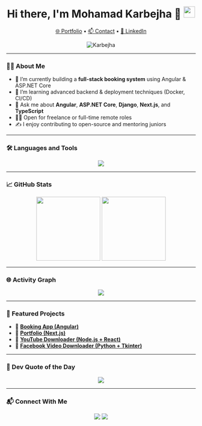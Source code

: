 <h1 align="center">
  Hi there, I'm Mohamad Karbejha 👋
  <img src="https://media.giphy.com/media/hvRJCLFzcasrR4ia7z/giphy.gif" width="30px"/>
</h1>

<p align="center">
  <a href="https://portfolio-mohamad-karbejhas-projects.vercel.app/" target="_blank">🌐 Portfolio</a> •
  <a href="mailto:mohamad.karbejha@gmail.com">📫 Contact</a> •
  <a href="https://www.linkedin.com/in/mohamadkarbejha/" target="_blank">💼 LinkedIn</a>
</p>

<p align="center">
  <img src="https://komarev.com/ghpvc/?username=Karbejha&label=Profile%20views&color=0e75b6&style=flat" alt="Karbejha" />
</p>

---

### 👨‍💻 About Me
- 🔭 I’m currently building a **full-stack booking system** using Angular & ASP.NET Core
- 🧠 I’m learning advanced backend & deployment techniques (Docker, CI/CD)
- 💬 Ask me about **Angular**, **ASP.NET Core**, **Django**, **Next.js**, and **TypeScript**
- 👨‍💼 Open for freelance or full-time remote roles
- ✍️ I enjoy contributing to open-source and mentoring juniors

---

### 🛠️ Languages and Tools
<p align="center">
  <img src="https://skillicons.dev/icons?i=angular,typescript,js,html,css,tailwind,react,nextjs,vue,python,django,flask,nodejs,express,java,mysql,mongodb,postgres,docker,git,github,vscode" />
</p>

---

### 📈 GitHub Stats
<p align="center">
  <img src="https://github-readme-stats.vercel.app/api?username=Karbejha&show_icons=true&theme=radical" height="170"/>
  <img src="https://github-readme-streak-stats.herokuapp.com/?user=Karbejha&theme=radical" height="170"/>
</p>

---

### 🌐 Activity Graph
<p align="center">
  <img src="https://github-readme-activity-graph.vercel.app/graph?username=Karbejha&theme=dracula" />
</p>


---

### 🚀 Featured Projects
- 🔗 [**Booking App (Angular)**](https://github.com/Karbejha/booking-app-angular)
- 🔗 [**Portfolio (Next.js)**](https://github.com/Karbejha/portfolio)
- 🔗 [**YouTube Downloader (Node.js + React)**](https://github.com/Karbejha/YTDownloader)
- 🔗 [**Facebook Video Downloader (Python + Tkinter)**](https://github.com/Karbejha/FBDownloader)

---

### 💬 Dev Quote of the Day
<p align="center">
  <img src="https://quotes-github-readme.vercel.app/api?type=horizontal&theme=tokyonight" />
</p>

---

### 📬 Connect With Me
<p align="center">
  <a href="mailto:mohamad.karbejha@gmail.com"><img src="https://img.shields.io/badge/-Email-D14836?style=for-the-badge&logo=gmail&logoColor=white"/></a>
  <a href="https://www.linkedin.com/in/mohamadkarbejha/"><img src="https://img.shields.io/badge/-LinkedIn-blue?style=for-the-badge&logo=Linkedin&logoColor=white"/></a>
</p>
